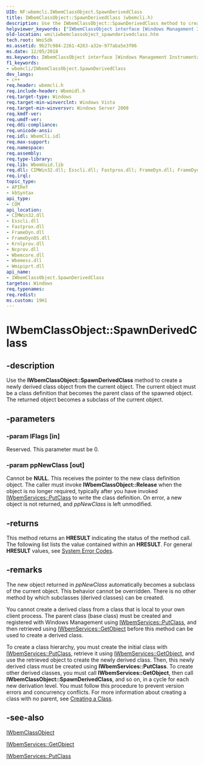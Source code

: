 ```yaml
---
UID: NF:wbemcli.IWbemClassObject.SpawnDerivedClass
title: IWbemClassObject::SpawnDerivedClass (wbemcli.h)
description: Use the IWbemClassObject::SpawnDerivedClass method to create a newly derived class object from the current object.
helpviewer_keywords: ["IWbemClassObject interface [Windows Management Instrumentation]","SpawnDerivedClass method","IWbemClassObject.SpawnDerivedClass","IWbemClassObject::SpawnDerivedClass","SpawnDerivedClass","SpawnDerivedClass method [Windows Management Instrumentation]","SpawnDerivedClass method [Windows Management Instrumentation]","IWbemClassObject interface","_hmm_iwbemclassobject_spawnderivedclass","wbemcli/IWbemClassObject::SpawnDerivedClass","wmi.iwbemclassobject_spawnderivedclass"]
old-location: wmi\iwbemclassobject_spawnderivedclass.htm
tech.root: WmiSdk
ms.assetid: 9b27c984-2261-4263-a32e-977aba5e3f06
ms.date: 12/05/2018
ms.keywords: IWbemClassObject interface [Windows Management Instrumentation],SpawnDerivedClass method, IWbemClassObject.SpawnDerivedClass, IWbemClassObject::SpawnDerivedClass, SpawnDerivedClass, SpawnDerivedClass method [Windows Management Instrumentation], SpawnDerivedClass method [Windows Management Instrumentation],IWbemClassObject interface, _hmm_iwbemclassobject_spawnderivedclass, wbemcli/IWbemClassObject::SpawnDerivedClass, wmi.iwbemclassobject_spawnderivedclass
f1_keywords:
- wbemcli/IWbemClassObject.SpawnDerivedClass
dev_langs:
- c++
req.header: wbemcli.h
req.include-header: Wbemidl.h
req.target-type: Windows
req.target-min-winverclnt: Windows Vista
req.target-min-winversvr: Windows Server 2008
req.kmdf-ver: 
req.umdf-ver: 
req.ddi-compliance: 
req.unicode-ansi: 
req.idl: WbemCli.idl
req.max-support: 
req.namespace: 
req.assembly: 
req.type-library: 
req.lib: WbemUuid.lib
req.dll: CIMWin32.dll; Esscli.dll; Fastprox.dll; FrameDyn.dll; FrameDynOS.dll; Krnlprov.dll; Ncprov.dll; Wbemcore.dll; Wbemess.dll; Wmipiprt.dll
req.irql: 
topic_type:
- APIRef
- kbSyntax
api_type:
- COM
api_location:
- CIMWin32.dll
- Esscli.dll
- Fastprox.dll
- FrameDyn.dll
- FrameDynOS.dll
- Krnlprov.dll
- Ncprov.dll
- Wbemcore.dll
- Wbemess.dll
- Wmipiprt.dll
api_name:
- IWbemClassObject.SpawnDerivedClass
targetos: Windows
req.typenames: 
req.redist: 
ms.custom: 19H1
---
```


# IWbemClassObject::SpawnDerivedClass


## -description


Use the 
<b>IWbemClassObject::SpawnDerivedClass</b> method to create a newly derived class object from the current object. The current object must be a class definition that becomes the parent class of the spawned object. The returned object becomes a subclass of the current object.


## -parameters




### -param lFlags [in]

Reserved. This parameter must be 0.


### -param ppNewClass [out]

Cannot be <b>NULL</b>. This receives the pointer to the new class definition object. The caller must invoke <b>IWbemClassObject::Release</b> when the object is no longer required, typically after you have invoked 
<a href="https://docs.microsoft.com/windows/desktop/api/wbemcli/nf-wbemcli-iwbemservices-putclass">IWbemServices::PutClass</a> to write the class definition. On error, a new object is not returned, and <i>ppNewClass</i> is left unmodified.


## -returns



This method returns an <b>HRESULT</b> indicating the status of the method call. The following list lists the value contained within an <b>HRESULT</b>. For general <b>HRESULT</b> values, see <a href="https://docs.microsoft.com/windows/desktop/Debug/system-error-codes">System Error Codes</a>.




## -remarks



The new object returned in <i>ppNewClass</i> automatically becomes a subclass of the current object. This behavior cannot be overridden. There is no other method by which subclasses (derived classes) can be created.

You cannot create a derived class from a class that is local to your own client process. The parent class (base class) must be created and registered with Windows Management using 
<a href="https://docs.microsoft.com/windows/desktop/api/wbemcli/nf-wbemcli-iwbemservices-putclass">IWbemServices::PutClass</a>, and then retrieved using 
<a href="https://docs.microsoft.com/windows/desktop/api/wbemcli/nf-wbemcli-iwbemservices-getobject">IWbemServices::GetObject</a> before this method can be used to create a derived class.

To create a class hierarchy, you must create the initial class with 
<a href="https://docs.microsoft.com/windows/desktop/api/wbemcli/nf-wbemcli-iwbemservices-putclass">IWbemServices::PutClass</a>, retrieve it using 
<a href="https://docs.microsoft.com/windows/desktop/api/wbemcli/nf-wbemcli-iwbemservices-getobject">IWbemServices::GetObject</a>, and use the retrieved object to create the newly derived class. Then, this newly derived class must be created using 
<b>IWbemServices::PutClass</b>. To create other derived classes, you must call 
<b>IWbemServices::GetObject</b>, then call 
<b>IWbemClassObject::SpawnDerivedClass</b>, and so on, in a cycle for each new derivation level. You must follow this procedure to prevent version errors and concurrency conflicts. For more information about creating a class with no parent, see 
<a href="https://docs.microsoft.com/windows/desktop/WmiSdk/creating-a-class">Creating a Class</a>.




## -see-also




<a href="https://docs.microsoft.com/windows/desktop/api/wbemcli/nn-wbemcli-iwbemclassobject">IWbemClassObject</a>



<a href="https://docs.microsoft.com/windows/desktop/api/wbemcli/nf-wbemcli-iwbemservices-getobject">IWbemServices::GetObject</a>



<a href="https://docs.microsoft.com/windows/desktop/api/wbemcli/nf-wbemcli-iwbemservices-putclass">IWbemServices::PutClass</a>
 

 

